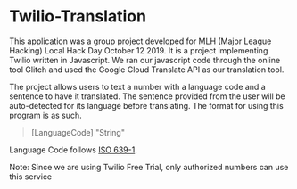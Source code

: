 # Twilio-Translation
This application was a group project developed for MLH (Major League Hacking) Local Hack Day October 12 2019. It is a project implementing Twilio written in Javascript. We ran our javascript code through the online tool Glitch and used the Google Cloud Translate API as our translation tool.

The project allows users to text a number with a language code and a sentence to have it translated. The sentence provided from the user will be auto-detected for its language before translating. The format for using this program is as such.

> [LanguageCode] "String"
  
Language Code follows [ISO 639-1](https://en.wikipedia.org/wiki/List_of_ISO_639-1_codes).

Note: Since we are using Twilio Free Trial, only authorized numbers can use this service
